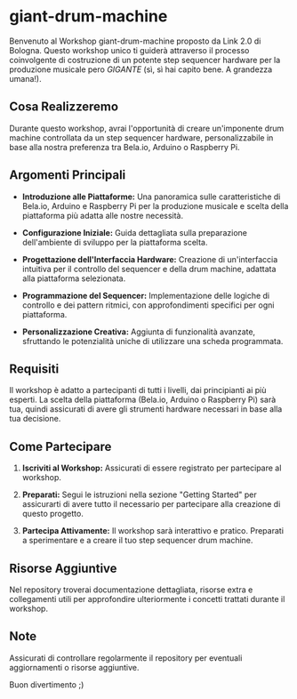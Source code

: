 # giant-drum-machine

Benvenuto al Workshop giant-drum-machine proposto da Link 2.0 di Bologna.
Questo workshop unico ti guiderà attraverso il processo coinvolgente di costruzione di un potente step sequencer hardware per la produzione musicale pero *GIGANTE* (sì, sì hai capito bene. A grandezza umana!).

## Cosa Realizzeremo

Durante questo workshop, avrai l'opportunità di creare un'imponente drum machine controllata da un step sequencer hardware, personalizzabile in base alla nostra preferenza tra Bela.io, Arduino o Raspberry Pi.

## Argomenti Principali

- **Introduzione alle Piattaforme:** Una panoramica sulle caratteristiche di Bela.io, Arduino e Raspberry Pi per la produzione musicale e scelta della piattaforma più adatta alle nostre necessità.

- **Configurazione Iniziale:** Guida dettagliata sulla preparazione dell'ambiente di sviluppo per la piattaforma scelta.

- **Progettazione dell'Interfaccia Hardware:** Creazione di un'interfaccia intuitiva per il controllo del sequencer e della drum machine, adattata alla piattaforma selezionata.

- **Programmazione del Sequencer:** Implementazione delle logiche di controllo e dei pattern ritmici, con approfondimenti specifici per ogni piattaforma.

- **Personalizzazione Creativa:** Aggiunta di funzionalità avanzate, sfruttando le potenzialità uniche di utilizzare una scheda programmata.

## Requisiti

Il workshop è adatto a partecipanti di tutti i livelli, dai principianti ai più esperti. La scelta della piattaforma (Bela.io, Arduino o Raspberry Pi) sarà tua, quindi assicurati di avere gli strumenti hardware necessari in base alla tua decisione.

## Come Partecipare

1. **Iscriviti al Workshop:** Assicurati di essere registrato per partecipare al workshop.

2. **Preparati:** Segui le istruzioni nella sezione "Getting Started" per assicurarti di avere tutto il necessario per partecipare alla creazione di questo progetto.

3. **Partecipa Attivamente:** Il workshop sarà interattivo e pratico. Preparati a sperimentare e a creare il tuo step sequencer drum machine.

## Risorse Aggiuntive

Nel repository troverai documentazione dettagliata, risorse extra e collegamenti utili per approfondire ulteriormente i concetti trattati durante il workshop.

## Note

Assicurati di controllare regolarmente il repository per eventuali aggiornamenti o risorse aggiuntive.

Buon divertimento ;)
